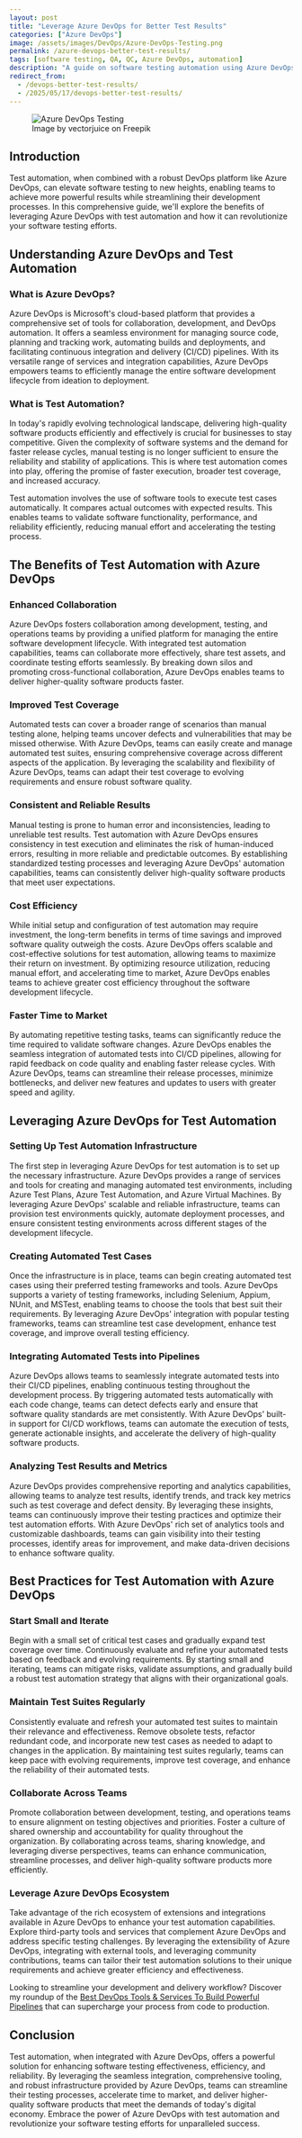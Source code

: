 ```yaml
---
layout: post
title: "Leverage Azure DevOps for Better Test Results"
categories: ["Azure DevOps"]
image: /assets/images/DevOps/Azure-DevOps-Testing.png
permalink: /azure-devops-better-test-results/
tags: [software testing, QA, QC, Azure DevOps, automation]
description: "A guide on software testing automation using Azure DevOps."
redirect_from:
  - /devops-better-test-results/
  - /2025/05/17/devops-better-test-results/
---
```


<figure>
  <img src="/assets/images/DevOps/Azure-DevOps-Testing.png" alt="Azure DevOps Testing" />
  <figcaption>Image by vectorjuice on Freepik</figcaption>
</figure>

## Introduction

Test automation, when combined with a robust DevOps platform like Azure DevOps, can elevate software testing to new heights, enabling teams to achieve more powerful results while streamlining their development processes. In this comprehensive guide, we'll explore the benefits of leveraging Azure DevOps with test automation and how it can revolutionize your software testing efforts.

## Understanding Azure DevOps and Test Automation

### What is Azure DevOps?

Azure DevOps is Microsoft's cloud-based platform that provides a comprehensive set of tools for collaboration, development, and DevOps automation. It offers a seamless environment for managing source code, planning and tracking work, automating builds and deployments, and facilitating continuous integration and delivery (CI/CD) pipelines. With its versatile range of services and integration capabilities, Azure DevOps empowers teams to efficiently manage the entire software development lifecycle from ideation to deployment.

### What is Test Automation?
In today's rapidly evolving technological landscape, delivering high-quality software products efficiently and effectively is crucial for businesses to stay competitive. Given the complexity of software systems and the demand for faster release cycles, manual testing is no longer sufficient to ensure the reliability and stability of applications. This is where test automation comes into play, offering the promise of faster execution, broader test coverage, and increased accuracy.

Test automation involves the use of software tools to execute test cases automatically. It compares actual outcomes with expected results. This enables teams to validate software functionality, performance, and reliability efficiently, reducing manual effort and accelerating the testing process.

## The Benefits of Test Automation with Azure DevOps

### Enhanced Collaboration
Azure DevOps fosters collaboration among development, testing, and operations teams by providing a unified platform for managing the entire software development lifecycle. With integrated test automation capabilities, teams can collaborate more effectively, share test assets, and coordinate testing efforts seamlessly. By breaking down silos and promoting cross-functional collaboration, Azure DevOps enables teams to deliver higher-quality software products faster.

### Improved Test Coverage
Automated tests can cover a broader range of scenarios than manual testing alone, helping teams uncover defects and vulnerabilities that may be missed otherwise. With Azure DevOps, teams can easily create and manage automated test suites, ensuring comprehensive coverage across different aspects of the application. By leveraging the scalability and flexibility of Azure DevOps, teams can adapt their test coverage to evolving requirements and ensure robust software quality.

### Consistent and Reliable Results
Manual testing is prone to human error and inconsistencies, leading to unreliable test results. Test automation with Azure DevOps ensures consistency in test execution and eliminates the risk of human-induced errors, resulting in more reliable and predictable outcomes. By establishing standardized testing processes and leveraging Azure DevOps' automation capabilities, teams can consistently deliver high-quality software products that meet user expectations.

### Cost Efficiency
While initial setup and configuration of test automation may require investment, the long-term benefits in terms of time savings and improved software quality outweigh the costs. Azure DevOps offers scalable and cost-effective solutions for test automation, allowing teams to maximize their return on investment. By optimizing resource utilization, reducing manual effort, and accelerating time to market, Azure DevOps enables teams to achieve greater cost efficiency throughout the software development lifecycle.

### Faster Time to Market
By automating repetitive testing tasks, teams can significantly reduce the time required to validate software changes. Azure DevOps enables the seamless integration of automated tests into CI/CD pipelines, allowing for rapid feedback on code quality and enabling faster release cycles. With Azure DevOps, teams can streamline their release processes, minimize bottlenecks, and deliver new features and updates to users with greater speed and agility.

## Leveraging Azure DevOps for Test Automation

### Setting Up Test Automation Infrastructure
The first step in leveraging Azure DevOps for test automation is to set up the necessary infrastructure. Azure DevOps provides a range of services and tools for creating and managing automated test environments, including Azure Test Plans, Azure Test Automation, and Azure Virtual Machines. By leveraging Azure DevOps' scalable and reliable infrastructure, teams can provision test environments quickly, automate deployment processes, and ensure consistent testing environments across different stages of the development lifecycle.

### Creating Automated Test Cases
Once the infrastructure is in place, teams can begin creating automated test cases using their preferred testing frameworks and tools. Azure DevOps supports a variety of testing frameworks, including Selenium, Appium, NUnit, and MSTest, enabling teams to choose the tools that best suit their requirements. By leveraging Azure DevOps' integration with popular testing frameworks, teams can streamline test case development, enhance test coverage, and improve overall testing efficiency.

### Integrating Automated Tests into Pipelines
Azure DevOps allows teams to seamlessly integrate automated tests into their CI/CD pipelines, enabling continuous testing throughout the development process. By triggering automated tests automatically with each code change, teams can detect defects early and ensure that software quality standards are met consistently. With Azure DevOps' built-in support for CI/CD workflows, teams can automate the execution of tests, generate actionable insights, and accelerate the delivery of high-quality software products.

### Analyzing Test Results and Metrics
Azure DevOps provides comprehensive reporting and analytics capabilities, allowing teams to analyze test results, identify trends, and track key metrics such as test coverage and defect density. By leveraging these insights, teams can continuously improve their testing practices and optimize their test automation efforts. With Azure DevOps' rich set of analytics tools and customizable dashboards, teams can gain visibility into their testing processes, identify areas for improvement, and make data-driven decisions to enhance software quality.

## Best Practices for Test Automation with Azure DevOps

### Start Small and Iterate
Begin with a small set of critical test cases and gradually expand test coverage over time. Continuously evaluate and refine your automated tests based on feedback and evolving requirements. By starting small and iterating, teams can mitigate risks, validate assumptions, and gradually build a robust test automation strategy that aligns with their organizational goals.

### Maintain Test Suites Regularly
Consistently evaluate and refresh your automated test suites to maintain their relevance and effectiveness. Remove obsolete tests, refactor redundant code, and incorporate new test cases as needed to adapt to changes in the application. By maintaining test suites regularly, teams can keep pace with evolving requirements, improve test coverage, and enhance the reliability of their automated tests.

### Collaborate Across Teams
Promote collaboration between development, testing, and operations teams to ensure alignment on testing objectives and priorities. Foster a culture of shared ownership and accountability for quality throughout the organization. By collaborating across teams, sharing knowledge, and leveraging diverse perspectives, teams can enhance communication, streamline processes, and deliver high-quality software products more efficiently.

### Leverage Azure DevOps Ecosystem
Take advantage of the rich ecosystem of extensions and integrations available in Azure DevOps to enhance your test automation capabilities. Explore third-party tools and services that complement Azure DevOps and address specific testing challenges. By leveraging the extensibility of Azure DevOps, integrating with external tools, and leveraging community contributions, teams can tailor their test automation solutions to their unique requirements and achieve greater efficiency and effectiveness.

Looking to streamline your development and delivery workflow? Discover my roundup of the [Best DevOps Tools & Services To Build Powerful Pipelines](https://qmstesting.com/azure-devops-tools/) that can supercharge your process from code to production.

## Conclusion
Test automation, when integrated with Azure DevOps, offers a powerful solution for enhancing software testing effectiveness, efficiency, and reliability. By leveraging the seamless integration, comprehensive tooling, and robust infrastructure provided by Azure DevOps, teams can streamline their testing processes, accelerate time to market, and deliver higher-quality software products that meet the demands of today's digital economy. Embrace the power of Azure DevOps with test automation and revolutionize your software testing efforts for unparalleled success.
